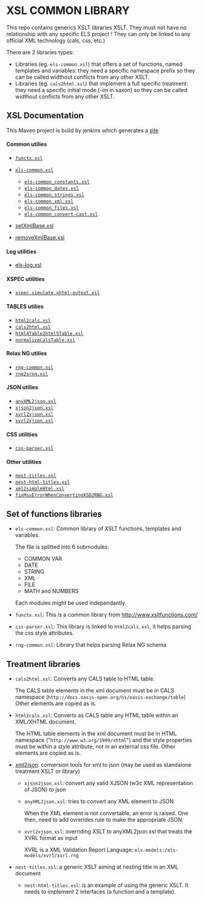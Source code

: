 # XSL COMMON LIBRARY

This repo contains generics XSLT libraries XSLT.
They must not have no relationship with any specific ELS project !
They can only be linked to any official XML technology (cals, css, etc.)

There are 2 libraries types:

* Libraries (eg. `els-common.xsl`) that offers a set of functions, named
  templates and variables: they need a specific namespace prefix so they
  can be called widthout conflicts from any other XSLT.
* Libraries (eg. `cals2html.xsl`) that implement a full specific treatment:
  they need a specific initial mode (-im in saxon) so they can be called
  widthout conflicts from any other XSLT.

## XSL Documentation

This Maven project is build by jenkins which generates a [site](http://srvicprd:8080/view/Libs/job/SIE-LIB-XSL-COMMON_BUILD/site) 

#### Common utilies

* [`functx.xsl`](http://srvicprd:8080/view/Libs/job/SIE-LIB-XSL-COMMON_BUILD/site/xsldoc/functx.html)
* [`els-common.xsl`](http://srvicprd:8080/view/Libs/job/SIE-LIB-XSL-COMMON_BUILD/site/xsldoc/els-common.html)

    * [`els-common_constants.xsl`](http://srvicprd:8080/view/Libs/job/SIE-LIB-XSL-COMMON_BUILD/site/xsldoc/els-common_constants.html)
    * [`els-common_dates.xsl`](http://srvicprd:8080/view/Libs/job/SIE-LIB-XSL-COMMON_BUILD/site/xsldoc/els-common_dates.html)
    * [`els-common_strings.xsl`](http://srvicprd:8080/view/Libs/job/SIE-LIB-XSL-COMMON_BUILD/site/xsldoc/els-common_strings.html)
    * [`els-common_xml.xsl`](http://srvicprd:8080/view/Libs/job/SIE-LIB-XSL-COMMON_BUILD/site/xsldoc/els-common_xml.html)
    * [`els-common_files.xsl`](http://srvicprd:8080/view/Libs/job/SIE-LIB-XSL-COMMON_BUILD/site/xsldoc/els-common_files.html)
    * [`els-common_convert-cast.xsl`](http://srvicprd:8080/view/Libs/job/SIE-LIB-XSL-COMMON_BUILD/site/xsldoc/els-common_convert-cast.html)

* [setXmlBase.xsl](http://srvicprd:8080/view/Libs/job/SIE-LIB-XSL-COMMON_BUILD/site/xsldoc/setXmlBase.html)
* [removeXmlBase.xsl](http://srvicprd:8080/view/Libs/job/SIE-LIB-XSL-COMMON_BUILD/site/xsldoc/removeXmlBase.html)

#### Log utilities

* [els-log.xsl](http://srvicprd:8080/view/Libs/job/SIE-LIB-XSL-COMMON_BUILD/site/xsldoc/els-log.html)

#### XSPEC utilities

* [`xspec.simulate.xhtml-output.xsl`](http://srvicprd:8080/view/Libs/job/SIE-LIB-XSL-COMMON_BUILD/site/xsldoc/xspec.simulate.xhtml-output.html)

#### TABLES utilies

* [`html2cals.xsl`](http://srvicprd:8080/view/Libs/job/SIE-LIB-XSL-COMMON_BUILD/site/xsldoc/html2cals.html)
* [`cals2html.xsl`](http://srvicprd:8080/view/Libs/job/SIE-LIB-XSL-COMMON_BUILD/site/xsldoc/cals2html.html)
* [`html4Table2html5Table.xsl`](http://srvicprd:8080/view/Libs/job/SIE-LIB-XSL-COMMON_BUILD/site/xsldoc/html4Table2html5Table.html)
* [`normalizeCalsTable.xsl`](http://srvicprd:8080/view/Libs/job/SIE-LIB-XSL-COMMON_BUILD/site/xsldoc/normalizeCalsTable.html)

#### Relax NG utilies 

* [`rng-common.xsl`](http://srvicprd:8080/view/Libs/job/SIE-LIB-XSL-COMMON_BUILD/site/xsldoc/rng-common.html)
* [`rng2srng.xsl`](http://srvicprd:8080/view/Libs/job/SIE-LIB-XSL-COMMON_BUILD/site/xsldoc/rng2srng.html)

#### JSON utilies

* [`anyXML2json.xsl`](http://srvicprd:8080/view/Libs/job/SIE-LIB-XSL-COMMON_BUILD/site/xsldoc/anyXML2json.html)
* [`xjson2json.xsl`](http://srvicprd:8080/view/Libs/job/SIE-LIB-XSL-COMMON_BUILD/site/xsldoc/xjson2json.html)
* [`xvrl2xjson.xsl`](http://srvicprd:8080/view/Libs/job/SIE-LIB-XSL-COMMON_BUILD/site/xsldoc/xvrl2xjson.html)
* [`xvrl2xjson.xsl`](http://srvicprd:8080/view/Libs/job/SIE-LIB-XSL-COMMON_BUILD/site/xsldoc/xvrl2xjson.html)

#### CSS utilities

* [`css-parser.xsl`](http://srvicprd:8080/view/Libs/job/SIE-LIB-XSL-COMMON_BUILD/site/xsldoc/css-parser.html)

#### Other utilities
* [`nest-titles.xsl`](http://srvicprd:8080/view/Libs/job/SIE-LIB-XSL-COMMON_BUILD/site/xsldoc/nest-titles.html)
* [`nest-html-titles.xsl`](http://srvicprd:8080/view/Libs/job/SIE-LIB-XSL-COMMON_BUILD/site/xsldoc/nest-html-titles.html)
* [`xml2simpleHtml.xsl`](http://srvicprd:8080/view/Libs/job/SIE-LIB-XSL-COMMON_BUILD/site/xsldoc/xml2simpleHtml.html)
* [`fixMsvErrorWhenConvertingXSD2RNG.xsl`](http://srvicprd:8080/view/Libs/job/SIE-LIB-XSL-COMMON_BUILD/site/xsldoc/fixMsvErrorWhenConvertingXSD2RNG.html)


## Set of functions libraries

* `els-common.xsl`: Common library of XSLT functions, templates and variables.

  The file is splitted into 6 submodules: 
  
    * COMMON VAR
    * DATE
    * STRING
    * XML
    * FILE
    * MATH and NUMBERS

    Each modules might be used independantly.

* `functx.xsl`: This is a common library from http://www.xsltfunctions.com/

* `css-parser.xsl`: This library is linked to `html2cals.xsl`, it helps
  parsing the css style attributes.

* `rng-common.xsl`: Library that helps parsing Relax NG schema

## Treatment libraries

* `cals2html.xsl`: Converts any CALS table to HTML table.

    The CALS table elements in the xml document must be in CALS namespace
    (`http://docs.oasis-open.org/ns/oasis-exchange/table`)
    Other elements are copied as is.

* `html2cals.xsl`: Converts as CALS table any HTML table within an XML/XHTML document.
    
    The HTML table elements in the xml document must be in HTML namespace
    ("`http://www.w3.org/1999/xhtml`") and the style properties must be within a
    style attribute, not in an external css file. Other elements are copied as is.
  
* [xml2json](https://bitbucket.org/elsgestion/sie-lib-xsl-common/src/305270397bf24ce466bc5be804fe91ac3f6eefdd/src/main/xsl/xml2json/?at=master): conversion tools for xml to json (may be used as standalone treatment XSLT or library)
    
    * `xjson2json.xsl`: convert any valid XJSON (w3c XML representation of JSON) to json
    * `anyXML2json.xsl`: tries to convert any XML element to JSON.

        When the XML element is not convertable, an error is raised. One then, need to add ovrerides rule to make the appropriate JSON.
    
    * `xvrl2xjson.xsl`: overriding XSLT to anyXML2json.xsl that treats the XVRL format as input

        XVRL is a XML Validation Report Language: `els-models:/els-models/xvrl/xvrl.rng`

* `nest-titles.xsl`: a generic XSLT aiming at nesting title in an XML document
  
    * `nest-html-titles.xsl`: is an example of using the generic XSLT. It needs to implement 2 interfaces (a function and a template).
